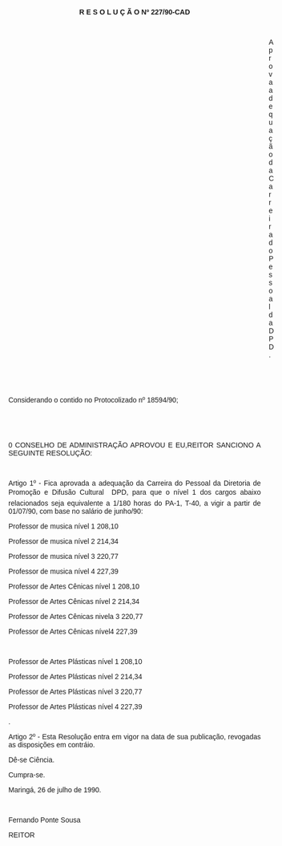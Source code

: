 <BODY>

<B><FONT FACE="Arial"><P ALIGN="CENTER">R E S O L U &Ccedil; &Atilde; O  Nº  227/90-CAD</P>
</B>
<P>&nbsp;</P><DIR>
<DIR>
<DIR>
<DIR>
<DIR>
<DIR>
<DIR>
<DIR>
<DIR>
<DIR>
<DIR>
<DIR>
<DIR>

<P>Aprova adequa&ccedil;&atilde;o da Carreira do Pessoal da DPD.</P>

<P>&nbsp;</P>
<P>&nbsp;</P></DIR>
</DIR>
</DIR>
</DIR>
</DIR>
</DIR>
</DIR>
</DIR>
</DIR>
</DIR>
</DIR>
</DIR>
</DIR>

<P>Considerando o contido no Protocolizado nº 18594/90;</P>

<P>&nbsp;</P>
<P>&nbsp;</P>
<P ALIGN="JUSTIFY">0 CONSELHO DE ADMINISTRA&Ccedil;&Atilde;O APROVOU E EU,REITOR SANCIONO A SEGUINTE RESOLU&Ccedil;&Atilde;O:</P>
<P ALIGN="JUSTIFY"></P>
<P ALIGN="JUSTIFY">&nbsp;</P>
<P ALIGN="JUSTIFY">Artigo 1º - Fica aprovada a adequa&ccedil;&atilde;o da Carreira  do Pessoal da Diretoria de Promo&ccedil;&atilde;o e Difus&atilde;o Cultural  DPD, para que o n&iacute;vel 1 dos cargos abaixo relacionados seja equivalente a 1/180 horas do PA-1, T-40, a vigir a partir de 01/07/90, com base no sal&aacute;rio de junho/90:</P>
<P>Professor de musica n&iacute;vel 1 &#9;&#9;&#9;&#9;&#9;&#9;208,10</P>
<P>Professor de musica n&iacute;vel 2 &#9;&#9;&#9;&#9;&#9;&#9;214,34</P>
<P>Professor de musica n&iacute;vel 3 &#9;&#9;&#9;&#9;&#9;&#9;220,77</P>
<P>Professor de musica n&iacute;vel 4 &#9;&#9;&#9;&#9;&#9;&#9;227,39</P>
<P ALIGN="JUSTIFY"></P>
<P ALIGN="JUSTIFY">Professor de Artes C&ecirc;nicas n&iacute;vel 1 &#9;&#9;&#9;&#9;208,10</P>
<P ALIGN="JUSTIFY">Professor de Artes C&ecirc;nicas n&iacute;vel 2 &#9;&#9;&#9;&#9;214,34</P>
<P ALIGN="JUSTIFY">Professor de Artes C&ecirc;nicas nivela 3 &#9;&#9;&#9;&#9;220,77</P>
<P ALIGN="JUSTIFY">Professor de Artes C&ecirc;nicas n&iacute;vel4 &#9;&#9;&#9;&#9;227,39</P>
<P ALIGN="JUSTIFY"></P>
<P ALIGN="JUSTIFY">&nbsp;</P>
<P ALIGN="JUSTIFY">Professor  de Artes Pl&aacute;sticas n&iacute;vel 1 &#9;&#9;&#9;&#9;208,10</P>
<P ALIGN="JUSTIFY">Professor  de Artes Pl&aacute;sticas n&iacute;vel 2 &#9;&#9;&#9;&#9;214,34</P>
<P ALIGN="JUSTIFY">Professor  de Artes Pl&aacute;sticas n&iacute;vel 3 &#9;&#9;&#9;&#9;220,77</P>
<P ALIGN="JUSTIFY">Professor  de Artes Pl&aacute;sticas n&iacute;vel 4 &#9;&#9;&#9;&#9;227,39</P>
<P>.&#9;</P>
<P ALIGN="JUSTIFY">Artigo 2º - Esta Resolu&ccedil;&atilde;o entra em vigor na data de sua publica&ccedil;&atilde;o, revogadas as disposi&ccedil;&otilde;es em contr&aacute;io.</P>
<P>D&ecirc;-se Ci&ecirc;ncia. </P>
<P>Cumpra-se.</P>
<P ALIGN="JUSTIFY">Maring&aacute;, 26 de julho de 1990.</P>
<P ALIGN="JUSTIFY"></P>
<P ALIGN="JUSTIFY">&nbsp;</P>
<P ALIGN="JUSTIFY">Fernando Ponte Sousa </P>
<P ALIGN="JUSTIFY">REITOR</P></FONT></BODY>

